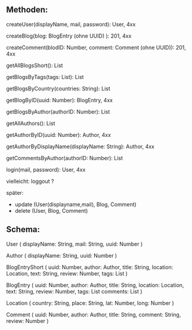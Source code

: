 ## Methoden:

createUser(displayName, mail, password): User, 4xx

createBlog(blog: BlogEntry (ohne UUID) ): 201, 4xx

createComment(blodID: Number, comment: Comment (ohne UUID)): 201, 4xx


getAllBlogsShort(): List<BlogEntryShort>

getBlogsByTags(tags: List<String>): List<BlogEntryShort>

getBlogsByCountry(countries: String): List<BlogEntryShort>

getBlogByID(uuid: Number): BlogEntry, 4xx

getBlogsByAuthor(authorID: Number): List<BlogEntryShort>


getAllAuthors(): List<Author>

getAuthorByID(uuid: Number): Author, 4xx

getAuthorByDisplayName(displayName: String): Author, 4xx

getCommentsByAuthor(authorID: Number): List<BlogEntry>


login(mail, password): User, 4xx

vielleicht: loggout ?


später:
- update (User(displayname,mail), Blog, Comment)
- delete (User, Blog, Comment)



## Schema:

User (
displayName: String,
mail: String,
uuid: Number
)

Author (
displayName: String,
uuid: Number
)

BlogEntryShort (
uuid: Number,
author: Author,
title: String,
location: Location,
text: String,
review: Number,
tags: List<String>
)

BlogEntry (
uuid: Number,
author: Author,
title: String,
location: Location,
text: String,
review: Number,
tags: List<String>
comments: List<Comment>
)

Location (
country: String,
place: String,
lat: Number,
long: Number
)

Comment (
uuid: Number,
author: Author,
title: String,
comment: String,
review: Number
)
